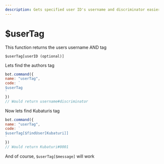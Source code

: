```yaml
---
description: Gets specified user ID's username and discriminator easier
---
```


# $userTag

This function returns the users username AND tag 

```text
$userTag[userID (optional)]
```

Lets find the authors tag

```javascript
bot.command({
name: "userTag",
code: `
$userTag 
`
})
// Would return username#discriminator
```

Now lets find Kubaturis tag

```javascript
bot.command({
name: "userTag",
code: `
$userTag[$findUser[Kubaturi]] 
`
})
// Would return Kubaturi#0001
```

And of course, `$userTag[$message]` will work

